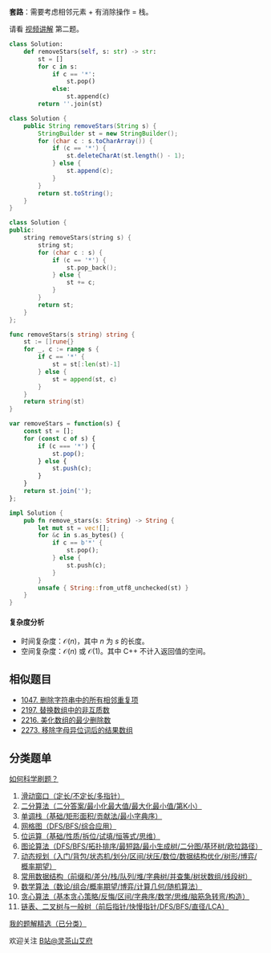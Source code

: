 **套路**：需要考虑相邻元素 + 有消除操作 = 栈。

请看 [视频讲解](https://www.bilibili.com/video/BV1mG411V7fj) 第二题。

```py [sol-Python3]
class Solution:
    def removeStars(self, s: str) -> str:
        st = []
        for c in s:
            if c == '*':
                st.pop()
            else:
                st.append(c)
        return ''.join(st)
```

```java [sol-Java]
class Solution {
    public String removeStars(String s) {
        StringBuilder st = new StringBuilder();
        for (char c : s.toCharArray()) {
            if (c == '*') {
                st.deleteCharAt(st.length() - 1);
            } else {
                st.append(c);
            }
        }
        return st.toString();
    }
}
```

```cpp [sol-C++]
class Solution {
public:
    string removeStars(string s) {
        string st;
        for (char c : s) {
            if (c == '*') {
                st.pop_back();
            } else {
                st += c;
            }
        }
        return st;
    }
};
```

```go [sol-Go]
func removeStars(s string) string {
	st := []rune{}
	for _, c := range s {
		if c == '*' {
			st = st[:len(st)-1]
		} else {
			st = append(st, c)
		}
	}
	return string(st)
}
```

```js [sol-JavaScript]
var removeStars = function(s) {
    const st = [];
    for (const c of s) {
        if (c === '*') {
            st.pop();
        } else {
            st.push(c);
        }
    }
    return st.join('');
};
```

```rust [sol-Rust]
impl Solution {
    pub fn remove_stars(s: String) -> String {
        let mut st = vec![];
        for &c in s.as_bytes() {
            if c == b'*' {
                st.pop();
            } else {
                st.push(c);
            }
        }
        unsafe { String::from_utf8_unchecked(st) }
    }
}
```

#### 复杂度分析

- 时间复杂度：$\mathcal{O}(n)$，其中 $n$ 为 $s$ 的长度。
- 空间复杂度：$\mathcal{O}(n)$ 或 $\mathcal{O}(1)$。其中 C++ 不计入返回值的空间。

## 相似题目

- [1047. 删除字符串中的所有相邻重复项](https://leetcode.cn/problems/remove-all-adjacent-duplicates-in-string/)
- [2197. 替换数组中的非互质数](https://leetcode.cn/problems/replace-non-coprime-numbers-in-array/)
- [2216. 美化数组的最少删除数](https://leetcode.cn/problems/minimum-deletions-to-make-array-beautiful/)
- [2273. 移除字母异位词后的结果数组](https://leetcode.cn/problems/find-resultant-array-after-removing-anagrams/)

## 分类题单

[如何科学刷题？](https://leetcode.cn/circle/discuss/RvFUtj/)

1. [滑动窗口（定长/不定长/多指针）](https://leetcode.cn/circle/discuss/0viNMK/)
2. [二分算法（二分答案/最小化最大值/最大化最小值/第K小）](https://leetcode.cn/circle/discuss/SqopEo/)
3. [单调栈（基础/矩形面积/贡献法/最小字典序）](https://leetcode.cn/circle/discuss/9oZFK9/)
4. [网格图（DFS/BFS/综合应用）](https://leetcode.cn/circle/discuss/YiXPXW/)
5. [位运算（基础/性质/拆位/试填/恒等式/思维）](https://leetcode.cn/circle/discuss/dHn9Vk/)
6. [图论算法（DFS/BFS/拓扑排序/最短路/最小生成树/二分图/基环树/欧拉路径）](https://leetcode.cn/circle/discuss/01LUak/)
7. [动态规划（入门/背包/状态机/划分/区间/状压/数位/数据结构优化/树形/博弈/概率期望）](https://leetcode.cn/circle/discuss/tXLS3i/)
8. [常用数据结构（前缀和/差分/栈/队列/堆/字典树/并查集/树状数组/线段树）](https://leetcode.cn/circle/discuss/mOr1u6/)
9. [数学算法（数论/组合/概率期望/博弈/计算几何/随机算法）](https://leetcode.cn/circle/discuss/IYT3ss/)
10. [贪心算法（基本贪心策略/反悔/区间/字典序/数学/思维/脑筋急转弯/构造）](https://leetcode.cn/circle/discuss/g6KTKL/)
11. [链表、二叉树与一般树（前后指针/快慢指针/DFS/BFS/直径/LCA）](https://leetcode.cn/circle/discuss/K0n2gO/)

[我的题解精选（已分类）](https://github.com/EndlessCheng/codeforces-go/blob/master/leetcode/SOLUTIONS.md)

欢迎关注 [B站@灵茶山艾府](https://space.bilibili.com/206214)
